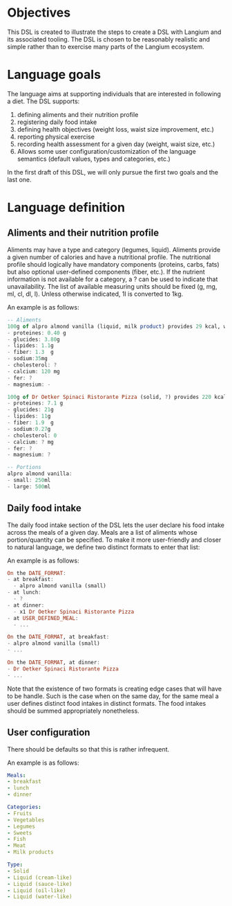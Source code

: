 # Objectives
This DSL is created to illustrate the steps to create a DSL with Langium and its associated tooling. The DSL is chosen to be reasonably realistic and simple rather than to exercise many parts of the Langium ecosystem.

# Language goals
The language aims at supporting individuals that are interested in following a diet. The DSL supports:
1. defining aliments and their nutrition profile
2. registering daily food intake
3. defining health objectives (weight loss, waist size improvement, etc.)
4. reporting physical exercise
5. recording health assessment for a given day (weight, waist size, etc.)
6. Allows some user configuration/customization of the language semantics (default values, types and categories, etc.)
 
In the first draft of this DSL, we will only pursue the first two goals and the last one.

# Language definition
## Aliments and their nutrition profile
Aliments may have a type and category (legumes, liquid). Aliments provide a given number of calories and have a nutritional profile.
The nutritional profile should logically have mandatory components (proteins, carbs, fats) but also optional user-defined components (fiber, etc.).
If the nutrient information is not available for a category, a ? can be used to indicate that unavailability. The list of available measuring units should be fixed (g, mg, ml, cl, dl, l). Unless otherwise indicated, 1l is converted to 1kg.

An example is as follows:

```haskell
-- Aliments
100g of alpro almond vanilla (liquid, milk product) provides 29 kcal, with the following nutrients:
- proteines: 0.40 g
- glucides: 3.80g
- lipides: 1.1g
- fiber: 1.3  g
- sodium:35mg
- cholesterol: ?
- calcium: 120 mg
- fer: ?
- magnesium: -

100g of Dr Oetker Spinaci Ristorante Pizza (solid, ?) provides 220 kcal, with the following nutrients:
- proteines: 7.1 g
- glucides: 21g
- lipides: 11g
- fiber: 1.9  g
- sodium:0.27g
- cholesterol: 0
- calcium: ? mg
- fer: ?
- magnesium: ?

-- Portions
alpro almond vanilla:
- small: 250ml
- large: 500ml

```

## Daily food intake
The daily food intake section of the DSL lets the user declare his food intake across the meals of a given day. Meals are a list of aliments whose portion/quantity can be specified. To make it more user-friendly and closer to natural language, we define two distinct formats to enter that list:

An example is as follows:

```haskell
On the DATE_FORMAT:
- at breakfast:
  - alpro almond vanilla (small)
- at lunch:
  - ?
- at dinner:
  - x1 Dr Oetker Spinaci Ristorante Pizza
- at USER_DEFINED_MEAL:
  - ...

On the DATE_FORMAT, at breakfast:
- alpro almond vanilla (small)
- ...

On the DATE_FORMAT, at dinner:
- Dr Oetker Spinaci Ristorante Pizza
- ...

```

Note that the existence of two formats is creating edge cases that will have to be handle. Such is the case when on the same day, for the same meal a user defines distinct food intakes in distinct formats. The food intakes should be summed appropriately nonetheless.

## User configuration
There should be defaults so that this is rather infrequent.

An example is as follows:

```yaml
Meals:
- breakfast
- lunch
- dinner

Categories:
- Fruits
- Vegetables
- Legumes
- Sweets
- Fish 
- Meat
- Milk products

Type:
- Solid
- Liquid (cream-like)
- Liquid (sauce-like)
- Liquid (oil-like)
- Liquid (water-like)

```
